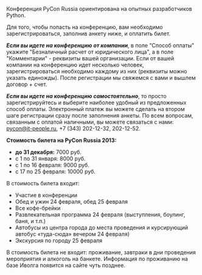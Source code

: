 Конференция PyCon Russia ориентирована на опытных разработчиков Python.<p>
Для того, чтобы попасть на конференцию, вам необходимо зарегистрироваться, заполнив анкету ниже, и оплатить билет.

<b><i>Если вы идете на конференцию от компании</i></b>, в поле "Способ оплаты" укажите "Безналичный расчет от юридического лица", а в поле "Комментарии" - реквизиты вашей организации.
Если от вашей компании на конференцию идет несколько человек, зарегистрироваться необходимо каждому из них (реквизиты можно указать единожды).
После регистрации мы свяжемся с вами и вышлем договор + счет.

<b><i>Если вы идете на конференцию самостоятельно</i></b>, то просто зарегистрируйтесь и выберите наиболее удобный из предложенных способ оплаты. Электронный платеж вы можете сделать на втором шаге регистрации сразу после заполнения анкеты. По всем вопросам, связанным с оплатой наличными, вы можете связаться с нами: [pycon@it-people.ru](mailto:pycon@it-people.ru), +7 (343) 202-12-32, 202-12-52.

<b>Стоимость билета на PyCon Russia 2013:</b>

* <b> до 31 декабря:</b> 7000 руб.
* с 1 по 31 января: 8000 руб.
* с 1 по 16 февраля: 9000 руб.
* с 17 по 25 февраля: 10000 руб.

В стоимость билета входит:
* Участие в конференции
* Обед и ужин 24 февраля, обед 25 февраля
* Все кофе-брейки
* Развлекательная программа 24 февраля (выступления, боулинг, баня, и т.п.)
* Автобусы из центра города до места проведения и курсирующий автобус «туда-сюда» вечером 24 февраля)
* Экскурсия по городу 25 февраля

В стоимость билета не входит:  проживание, завтраки в дни проведения мероприятия и алкоголь на банкете. 
Информация по проживанию на базе Иволга появится на сайте чуть позднее.

